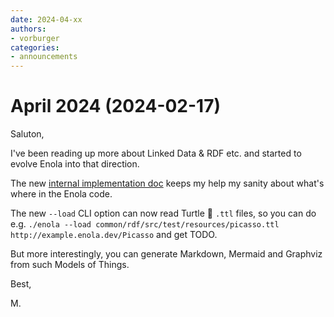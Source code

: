 ```yaml
---
date: 2024-04-xx
authors:
- vorburger
categories:
- announcements
---
```


# April 2024 (2024-02-17)

Saluton,

I've been reading up more about Linked Data & RDF etc. and started to evolve Enola into that direction.

The new [internal implementation doc](../../dev/implementation.md) keeps my help my sanity about what's where in the Enola code.

The new `--load` CLI option can now read Turtle 🐢 `.ttl` files, so you can do e.g. `./enola --load common/rdf/src/test/resources/picasso.ttl http://example.enola.dev/Picasso` and get TODO.

<!-- TODO Link to /use/ doc with example about how to do this - or perhaps simply point to model/build.bash -->

But more interestingly, you can generate Markdown, Mermaid and Graphviz from such Models of Things.

<!-- TODO Link to https://docs.enola.dev/models/ once it's live, saying ' .... "dog fooding" 🐶 ..." -->

Best,

M.
